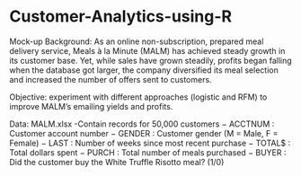 # Customer-Analytics-using-R

Mock-up Background: As an online non-subscription, prepared meal delivery service, Meals à la Minute (MALM) has achieved steady growth in its customer base. Yet, while sales have grown steadily, profits began falling when the database got larger, the company diversified its meal selection and increased the number of offers sent to customers. 

Objective: experiment with different approaches (logistic and RFM) to improve MALM’s emailing yields and profits.

Data: MALM.xlsx -Contain records for 50,000 customers
− ACCTNUM : Customer account number
− GENDER : Customer gender (M = Male, F = Female)
− LAST : Number of weeks since most recent purchase
− TOTAL$ : Total dollars spent
− PURCH : Total number of meals purchased
− BUYER : Did the customer buy the White Truffle Risotto meal? (1/0)
